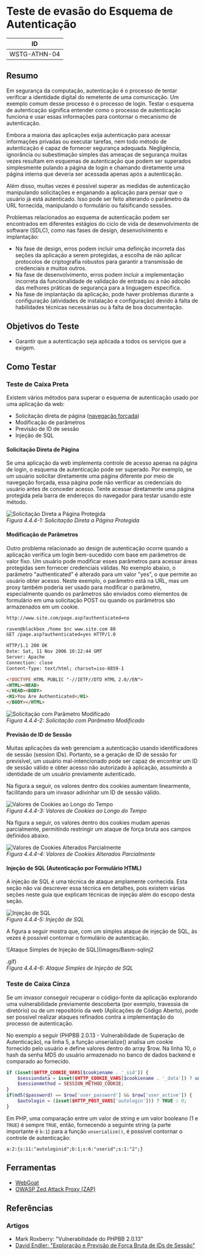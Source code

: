 # Teste de evasão do Esquema de Autenticação

|ID          |
|------------|
|WSTG-ATHN-04|

## Resumo

Em segurança da computação, autenticação é o processo de tentar verificar a identidade digital do remetente de uma comunicação. Um exemplo comum desse processo é o processo de login. Testar o esquema de autenticação significa entender como o processo de autenticação funciona e usar essas informações para contornar o mecanismo de autenticação.

Embora a maioria das aplicações exija autenticação para acessar informações privadas ou executar tarefas, nem todo método de autenticação é capaz de fornecer segurança adequada. Negligência, ignorância ou subestimação simples das ameaças de segurança muitas vezes resultam em esquemas de autenticação que podem ser superados simplesmente pulando a página de login e chamando diretamente uma página interna que deveria ser acessada apenas após a autenticação.

Além disso, muitas vezes é possível superar as medidas de autenticação manipulando solicitações e enganando a aplicação para pensar que o usuário já está autenticado. Isso pode ser feito alterando o parâmetro da URL fornecida, manipulando o formulário ou falsificando sessões.

Problemas relacionados ao esquema de autenticação podem ser encontrados em diferentes estágios do ciclo de vida de desenvolvimento de software (SDLC), como nas fases de design, desenvolvimento e implantação:

- Na fase de design, erros podem incluir uma definição incorreta das seções da aplicação a serem protegidas, a escolha de não aplicar protocolos de criptografia robustos para garantir a transmissão de credenciais e muitos outros.
- Na fase de desenvolvimento, erros podem incluir a implementação incorreta da funcionalidade de validação de entrada ou a não adoção das melhores práticas de segurança para a linguagem específica.
- Na fase de implantação da aplicação, pode haver problemas durante a configuração (atividades de instalação e configuração) devido à falta de habilidades técnicas necessárias ou à falta de boa documentação.

## Objetivos do Teste

- Garantir que a autenticação seja aplicada a todos os serviços que a exigem.

## Como Testar

### Teste de Caixa Preta

Existem vários métodos para superar o esquema de autenticação usado por uma aplicação da web:

- Solicitação direta de página ([navegação forçada](https://owasp.org/www-community/attacks/Forced_browsing))
- Modificação de parâmetros
- Previsão de ID de sessão
- Injeção de SQL

#### Solicitação Direta de Página

Se uma aplicação da web implementa controle de acesso apenas na página de login, o esquema de autenticação pode ser superado. Por exemplo, se um usuário solicitar diretamente uma página diferente por meio de navegação forçada, essa página pode não verificar as credenciais do usuário antes de conceder acesso. Tente acessar diretamente uma página protegida pela barra de endereços do navegador para testar usando este método.

![Solicitação Direta a Página Protegida](images/Basm-directreq.jpg)\
*Figura 4.4.4-1: Solicitação Direta a Página Protegida*

#### Modificação de Parâmetros

Outro problema relacionado ao design de autenticação ocorre quando a aplicação verifica um login bem-sucedido com base em parâmetros de valor fixo. Um usuário pode modificar esses parâmetros para acessar áreas protegidas sem fornecer credenciais válidas. No exemplo abaixo, o parâmetro "authenticated" é alterado para um valor "yes", o que permite ao usuário obter acesso. Neste exemplo, o parâmetro está na URL, mas um proxy também poderia ser usado para modificar o parâmetro, especialmente quando os parâmetros são enviados como elementos de formulário em uma solicitação POST ou quando os parâmetros são armazenados em um cookie.

```html
http://www.site.com/page.asp?authenticated=no

raven@blackbox /home $nc www.site.com 80
GET /page.asp?authenticated=yes HTTP/1.0

HTTP/1.1 200 OK
Date: Sat, 11 Nov 2006 10:22:44 GMT
Server: Apache
Connection: close
Content-Type: text/html; charset=iso-8859-1

<!DOCTYPE HTML PUBLIC "-//IETF//DTD HTML 2.0//EN">
<HTML><HEAD>
</HEAD><BODY>
<H1>You Are Authenticated</H1>
</BODY></HTML>
```

![Solicitação com Parâmetro Modificado](images/Basm-parammod.jpg)\
*Figura 4.4.4-2: Solicitação com Parâmetro Modificado*

#### Previsão de ID de Sessão

Muitas aplicações da web gerenciam a autenticação usando identificadores de sessão (session IDs). Portanto, se a geração de ID de sessão for previsível, um usuário mal-intencionado pode ser capaz de encontrar um ID de sessão válido e obter acesso não autorizado à aplicação, assumindo a identidade de um usuário previamente autenticado.

Na figura a seguir, os valores dentro dos cookies aumentam linearmente, facilitando para um invasor adivinhar um ID de sessão válido.

![Valores de Cookies ao Longo do Tempo](images/Basm-sessid.jpg)\
*Figura 4.4.4-3: Valores de Cookies ao Longo do Tempo*

Na figura a seguir, os valores dentro dos cookies mudam apenas parcialmente, permitindo restringir um ataque de força bruta aos campos definidos abaixo.

![Valores de Cookies Alterados Parcialmente](images/Basm-sessid2.jpg)\
*Figura 4.4.4-4: Valores de Cookies Alterados Parcialmente*

#### Injeção de SQL (Autenticação por Formulário HTML)

A injeção de SQL é uma técnica de ataque amplamente conhecida. Esta seção não vai descrever essa técnica em detalhes, pois existem várias seções neste guia que explicam técnicas de injeção além do escopo desta seção.

![Injeção de SQL](images/Basm-sqlinj.jpg)\
*Figura 4.4.4-5: Injeção de SQL*

A figura a seguir mostra que, com um simples ataque de injeção de SQL, às vezes é possível contornar o formulário de autenticação.

![Ataque Simples de Injeção de SQL](images/Basm-sqlinj2

.gif)\
*Figura 4.4.4-6: Ataque Simples de Injeção de SQL*

### Teste de Caixa Cinza

Se um invasor conseguir recuperar o código-fonte da aplicação explorando uma vulnerabilidade previamente descoberta (por exemplo, travessia de diretório) ou de um repositório da web (Aplicações de Código Aberto), pode ser possível realizar ataques refinados contra a implementação do processo de autenticação.

No exemplo a seguir (PHPBB 2.0.13 - Vulnerabilidade de Superação de Autenticação), na linha 5, a função unserialize() analisa um cookie fornecido pelo usuário e define valores dentro do array $row. Na linha 10, o hash da senha MD5 do usuário armazenado no banco de dados backend é comparado ao fornecido.

```php
if (isset($HTTP_COOKIE_VARS[$cookiename . '_sid']) {
    $sessiondata = isset($HTTP_COOKIE_VARS[$cookiename . '_data']) ? unserialize(stripslashes($HTTP_COOKIE_VARS[$cookiename . '_data'])) : array();
    $sessionmethod = SESSION_METHOD_COOKIE;
}
if(md5($password) == $row['user_password'] && $row['user_active']) {
    $autologin = (isset($HTTP_POST_VARS['autologin'])) ? TRUE : 0;
}
```

Em PHP, uma comparação entre um valor de string e um valor booleano (1 e `TRUE`) é sempre `TRUE`, então, fornecendo a seguinte string (a parte importante é `b:1`) para a função `unserialize()`, é possível contornar o controle de autenticação:

```text
a:2:{s:11:"autologinid";b:1;s:6:"userid";s:1:"2";}
```

## Ferramentas

- [WebGoat](https://owasp.org/www-project-webgoat/)
- [OWASP Zed Attack Proxy (ZAP)](https://www.zaproxy.org)

## Referências

### Artigos

- Mark Roxberry: "Vulnerabilidade do PHPBB 2.0.13"
- [David Endler: "Exploração e Previsão de Força Bruta de IDs de Sessão"](https://www.cgisecurity.com/lib/SessionIDs.pdf)
